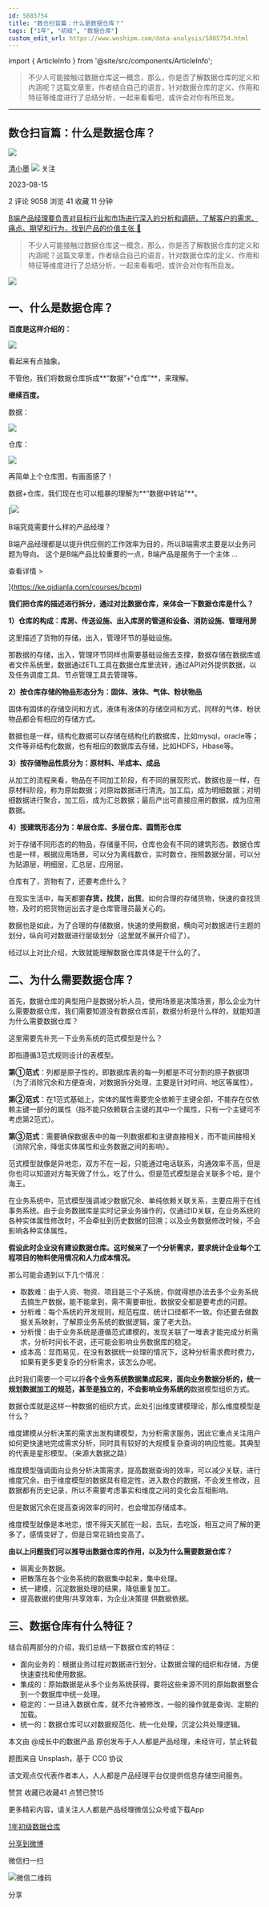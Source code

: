 ```yaml
---
id: 5885754
title: "数仓扫盲篇：什么是数据仓库？"
tags: ["1年", "初级", "数据仓库"]
custom_edit_url: https://www.woshipm.com/data-analysis/5885754.html
---
```

import { ArticleInfo } from '@site/src/components/ArticleInfo';

<ArticleInfo
    author="清小墨"
    authorLink="https://www.woshipm.com/u/1039070"
    published="2023-08-15"
    views={9058}
    comments={2}
    collects={41}
/>

> 不少人可能接触过数据仓库这一概念，那么，你是否了解数据仓库的定义和内涵呢？这篇文章里，作者结合自己的语言，针对数据仓库的定义、作用和特征等维度进行了总结分析，一起来看看吧，或许会对你有所启发。

---

## 数仓扫盲篇：什么是数据仓库？

[![](https://static.woshipm.com/view/woshipm_api_def_20230813155737_7851.jpg?imageView2/1/w/72/h/72/q/100)](https://www.woshipm.com/u/1039070)

[清小墨](https://www.woshipm.com/u/1039070) ![](https://static.woshipm.com/tag/1101_1@2x.png) 关注

2023-08-15

2 评论 9058 浏览 41 收藏 11 分钟

[B端产品经理要负责对目标行业和市场进行深入的分析和调研，了解客户的需求、痛点、期望和行为，找到产品的价值主张 🔗](https://ke.qidianla.com/courses/bcpm)

> 不少人可能接触过数据仓库这一概念，那么，你是否了解数据仓库的定义和内涵呢？这篇文章里，作者结合自己的语言，针对数据仓库的定义、作用和特征等维度进行了总结分析，一起来看看吧，或许会对你有所启发。

![](https://image.woshipm.com/2023/04/14/a1997136-da9e-11ed-aee8-00163e0b5ff3.png)

## 一、什么是数据仓库？

**百度是这样介绍的：**

![](https://image.woshipm.com/2023/08/14/b10629dc-3a6d-11ee-8ea6-00163e0b5ff3.jpg)

看起来有点抽象。

不管他，我们将数据仓库拆成**“数据”+“仓库”**，来理解。

**继续百度。**

数据：

![](https://image.woshipm.com/2023/08/14/011653f2-3a6e-11ee-9ddf-00163e0b5ff3.jpg)

仓库：

![](https://image.woshipm.com/2023/08/14/448e50cc-3a72-11ee-8ea6-00163e0b5ff3.png)

再简单上个仓库图，有画面感了！

数据+仓库，我们现在也可以粗暴的理解为**“数据中转站”**。

[![](https://image.woshipm.com/2023/08/02/f7cafd68-30e3-11ee-9da3-00163e0b5ff3.png)

B端究竟需要什么样的产品经理？

B端产品经理都是以提升供应侧的工作效率为目的，所以B端需求主要是以业务问题为导向。 这个是B端产品比较重要的一点，B端产品是服务于一个主体 ...

查看详情 >

](https://ke.qidianla.com/courses/bcpm)

**我们把仓库的描述进行拆分，通过对比数据仓库，来体会一下数据仓库是什么？**

**1）仓库的构成：库房、传送设施、出入库房的管道和设备、消防设施、管理用房**

这里描述了货物的存储，出入，管理环节的基础设施。

那数据的存储，出入，管理环节同样也需要基础设施去支撑，数据存储在数据库或者文件系统里，数据通过ETL工具在数据仓库里流转，通过API对外提供数据，以及任务调度工具、节点管理工具去管理等。

**2）按仓库存储的物品形态分为：固体、液体、气体、粉状物品**

固体有固体的存储空间和方式，液体有液体的存储空间和方式，同样的气体、粉状物品都会有相应的存储方式。

数据也是一样，结构化数据可以存储在结构化的数据库，比如mysql，oracle等；文件等非结构化数据，也有相应的数据库去存储，比如HDFS，Hbase等。

**3）按存储物品性质分为：原材料、半成本、成品**

从加工的流程来看，物品在不同加工阶段，有不同的展现形式，数据也是一样，在原材料阶段，称为原始数据；对原始数据进行清洗，加工后，成为明细数据；对明细数据进行聚合，加工后，成为汇总数据；最后产出可直接应用的数据，成为应用数据。

**4）按建筑形态分为：单层仓库、多层仓库、圆筒形仓库**

对于存储不同形态的的物品，存储量不同，仓库也会有不同的建筑形态。数据仓库也是一样，根据应用场景，可以分为离线数仓，实时数仓，按照数据分层，可以分为贴源层，明细层，汇总层，应用层。

仓库有了，货物有了，还要考虑什么？

在现实生活中，每天都要**存货，找货，出货**。如何合理的存储货物，快速的查找货物，及时的把货物运出去才是仓库管理员最关心的。

数据也是如此，为了合理的存储数据，快速的使用数据，横向可对数据进行主题的划分，纵向可对数据进行层级划分（这里就不展开介绍了）。

经过以上对比介绍，大致就能理解数据仓库具体是干什么的了。

## 二、为什么需要数据仓库？

首先，数据仓库的典型用户是数据分析人员，使用场景是决策场景，那么企业为什么需要数据仓库，我们需要知道没有数据仓库前，数据分析是什么样的，就能知道为什么需要数据仓库？

这里需要先补充一下业务系统的范式模型是什么？

即指遵循3范式规则设计的表模型。

**第①范式**：列都是原子性的，即数据库表的每一列都是不可分割的原子数据项（为了消除冗余和方便查询，对数据拆分处理，主要是针对时间、地区等属性）。

**第②范式**：在1范式基础上，实体的属性需要完全依赖于主键全部，不能存在仅依赖主键一部分的属性（指不能只依赖联合主键的其中一个属性，只有一个主键可不考虑第2范式）。

**第③范式**：需要确保数据表中的每一列数据都和主键直接相关，而不能间接相关（消除冗余，降低实体属性和业务数据之间的影响）。

范式模型就像是异地恋，双方不在一起，只能通过电话联系，沟通效率不高，但是你也可以知道对方每天做了什么，吃了什么。但是范式模型是会关联多个哈，是个海王。

在业务系统中，范式模型强调减少数据冗余、单纯依赖关联关系，主要应用于在线事务系统。由于业务数据库是实时记录业务操作的，仅通过ID关联，在业务系统的各种实体属性修改时，不会牵扯到历史数据的回溯；以及业务数据修改时候，不会影响各种实体属性。

**假设此时企业没有建设数据仓库。这时候来了一个分析需求，要求统计企业每个工程项目的物料使用情况和人力成本情况。**

那么可能会遇到以下几个情况：

*   取数难：由于人资、物资、项目是三个子系统，你就得想办法去多个业务系统去搞生产数据，能不能拿到，需不需要审批，数据安全都是要考虑的问题。
*   分析难：每个系统的开发规则，规范程度、统计口径都不一致。你还要去做数据关系映射，了解原业务系统的数据逻辑，废了老大劲。
*   分析慢：由于业务系统是遵循范式建模的，发现关联了一堆表才能完成分析需求，分析时间长不说，还可能会影响业务数据库的稳定。
*   成本高：显而易见，在没有数据统一处理的情况下，这种分析需求费时费力，如果有更多更复杂的分析需求，该怎么办呢。

此时我们需要一个可以将**各个业务系统数据集成起来，面向业务数据分析的，统一规划数据加工的规范，甚至是独立的，不会影响业务系统的**数据模型组织方式。

数据仓库就是这样一种数据的组织方式，此处引出维度建模理论，那么维度模型是什么？

维度建模从分析决策的需求出发构建模型，为分析需求服务，因此它重点关注用户如何更快速地完成需求分析，同时具有较好的大规模复杂查询的响应性能。其典型的代表是星形模型。（来源大数据之路）

维度模型强调面向业务分析决策需求，提高数据查询的效率，可以减少关联，进行维度冗余。由于维度模型的数据具有稳定性，进入数仓的数据，不会发生修改，且数据都有历史记录，所以不需要考虑事实和维度之间的变化会互相影响。

但是数据冗余在提高查询效率的同时，也会增加存储成本。

维度模型就像是本地恋，恨不得天天腻在一起，去玩，去吃饭，相互之间了解的更多了，感情变好了，但是日常花销也变高了。

**由以上问题我们可以推导出数据仓库的作用，以及为什么需要数据仓库？**

*   隔离业务数据。
*   把散落在各个业务系统的数据集中起来，集中处理。
*   统一建模，沉淀数据处理的结果，降低重复加工。
*   提高数据的使用/共享效率，为企业决策提 供数据依据。

## 三、数据仓库有什么特征？

结合前两部分的介绍，我们总结一下数据仓库的特征：

*   面向业务的：根据业务过程对数据进行划分，让数据合理的组织和存储，方便快速查找和使用数据。
*   集成的：原始数据是从多个业务系统获得，要将这些来源不同的原始数据整合到一个数据库中统一处理。
*   稳定的：一旦进入数据仓库，就不允许被修改，一般的操作就是查询、定期的加载。
*   统一的：数据仓库可以对数据规范化、统一化处理，沉淀公共处理逻辑。

本文由 @成长中的数据产品 原创发布于人人都是产品经理，未经许可，禁止转载

题图来自 Unsplash，基于 CC0 协议

该文观点仅代表作者本人，人人都是产品经理平台仅提供信息存储空间服务。

赞赏 收藏已收藏41 点赞已赞15

更多精彩内容，请关注人人都是产品经理微信公众号或下载App

[1年](https://www.woshipm.com/tag/1%e5%b9%b4)[初级](https://www.woshipm.com/tag/%e5%88%9d%e7%ba%a7)[数据仓库](https://www.woshipm.com/tag/%e6%95%b0%e6%8d%ae%e4%bb%93%e5%ba%93)

[分享到微博](https://service.weibo.com/share/share.php?appkey=2775287854&title=数仓扫盲篇：什么是数据仓库？&url=https://www.woshipm.com/data-analysis/5885754.html&pic=https://image.woshipm.com/2023/04/14/a1997136-da9e-11ed-aee8-00163e0b5ff3.png)

微信扫一扫

![微信二维码](https://api.pwmqr.com/qrcode/create/?url=https://www.woshipm.com/data-analysis/5885754.html)

分享